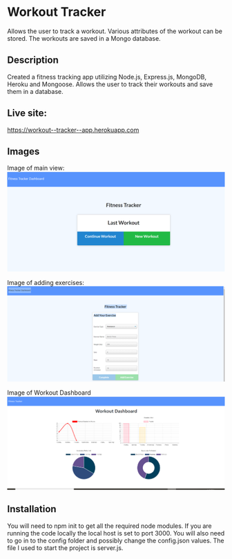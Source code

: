 # Workout Tracker
Allows the user to track a workout. Various attributes of the workout can be stored. The workouts are saved in a Mongo database.

## Description 
Created a fitness tracking app utilizing Node.js, Express.js, MongoDB, Heroku and Mongoose. Allows the user to track their workouts and save them in a database.

## Live site: 
https://workout--tracker--app.herokuapp.com

## Images
Image of main view:
![Image of user's view when you visit the site](./public/main_page.png)

Image of adding exercises:
![Image of user's view when adding an exercise](./public/add_exercise_page.png)

Image of Workout Dashboard
![Image of user's view when looking at the Workout Dashboard](./public/fitness_dashboard.png)

## Installation 
You will need to npm init to get all the required node modules. If you are running the code locally the local host is set to port 3000. You will also need to go in to the config folder and possibly change the config.json values. The file I used to start the project is server.js.